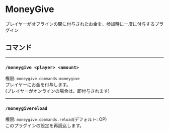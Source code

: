 # MoneyGive
プレイヤーがオフラインの間に付与されたお金を、参加時に一度に付与するプラグイン

## コマンド

---
### `/moneygive <player> <amount>`
権限: `moneygive.commands.moneygive`  
プレイヤーにお金を付与します。  
(プレイヤーがオンラインの場合は、即付与されます)

---
### `/moneygivereload`
権限: `moneygive.commands.reload`(デフォルト: OP)  
このプラグインの設定を再読込します。